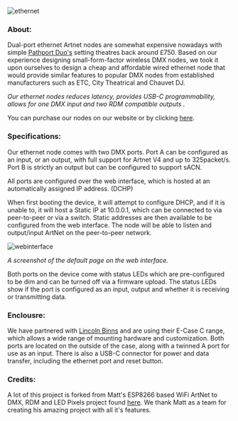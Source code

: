 ![ethernet](https://user-images.githubusercontent.com/63847434/127887093-1f3dc97f-a095-4233-8183-4786d8f3eddc.png)

### **About:**
Dual-port ethernet Artnet nodes are somewhat expensive nowadays with simple [Pathport Duo's](https://stagedepot.co.uk/lighting/control-dimming/dmx-management/city-theatrical-pathport-c-series-node?sku=CT-P6202&gclid=CjwKCAjwuvmHBhAxEiwAWAYj-JbNi8wZCGz_KHbozcLFQ_qSdAPo95IHTKV8BdgGUl6DZUhPz_-OCBoC5V8QAvD_BwE) setting theatres back around £750. 
Based on our experience designing small-form-factor wireless DMX nodes, we took it upon ourselves to design a cheap and affordable wired ethernet node that would provide similar features to popular DMX nodes from established manufacturers such as ETC, City Theatrical and Chauvet DJ.  

*Our ethernet nodes reduces latency, provides USB-C programmability, allows for one DMX input and two RDM compatible outputs .*

You can purchase our nodes on our website or by clicking [here](https:/expanseelectronics.com/).

### Specifications:
Our ethernet node comes with two DMX ports. Port A can be configured as an input, or an output, with full support for Artnet V4 and up to 325packet/s. Port B is strictly an output but can be configured to support sACN.  

All ports are configured over the web interface, which is hosted at an automatically assigned IP address. (DCHP)

When first booting the device, it will attempt to configure DHCP, and if it is unable to, it will host a Static IP at 10.0.0.1, which can be connected to via peer-to-peer or via a switch. Static addresses are then available to be configured from the web interface. The node will be able to listen and output/input ArtNet on the peer-to-peer network. 

![webinterface](https://user-images.githubusercontent.com/63847434/127889196-3878f0a8-2d72-41e2-a7bf-808ad1c5d497.JPG)

*A screenshot of the default page on the web interface.*

Both ports on the device come with status LEDs which are pre-configured to be dim and can be turned off via a firmware upload. The status LEDs show if the port is configured as an input, output and whether it is receiving or transmitting data. 

### Enclousre:
We have partnered with [Lincoln Binns](https://lincolnbinns.com/) and are using their E-Case C range, which allows a wide range of mounting hardware and customization. 
Both ports are located on the outside of the case, along with a twinned A port for use as an input. There is also a USB-C connector for power and data transfer, including the ethernet port and reset button.

### Credits:
A lot of this project is forked from Matt's ESP8266 based WiFi ArtNet to DMX, RDM and LED Pixels project found [here](https://github.com/mtongnz/ESP8266_ArtNetNode_v2). We thank Matt as a team for creating his amazing project with all it's features. 
